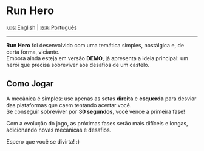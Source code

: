 # Run Hero

[🇺🇸 English](README.md) | [🇧🇷 Português](README-pt.md)

---

**Run Hero** foi desenvolvido com uma temática simples, nostálgica e, de certa forma, viciante.  
Embora ainda esteja em versão **DEMO**, já apresenta a ideia principal: um herói que precisa sobreviver aos desafios de um castelo.

## Como Jogar

A mecânica é simples: use apenas as setas **direita** e **esquerda** para desviar das plataformas que caem tentando acertar você.  
Se conseguir sobreviver por **30 segundos**, você vence a primeira fase!

Com a evolução do jogo, as próximas fases serão mais difíceis e longas, adicionando novas mecânicas e desafios.

Espero que você se divirta! :)
